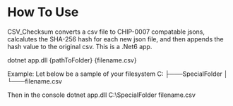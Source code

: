 
# How To Use
CSV_Checksum converts a csv file to CHIP-0007 compatable jsons, calcalutes the SHA-256 hash for each new json file, and then appends the hash value to the original csv. This is a .Net6 app.

dotnet app.dll {pathToFolder} {filename.csv}

Example:
Let below be a sample of your filesystem
C:
├───SpecialFolder
│   └───filename.csv

Then in the console
dotnet app.dll C:\\SpecialFolder filename.csv
